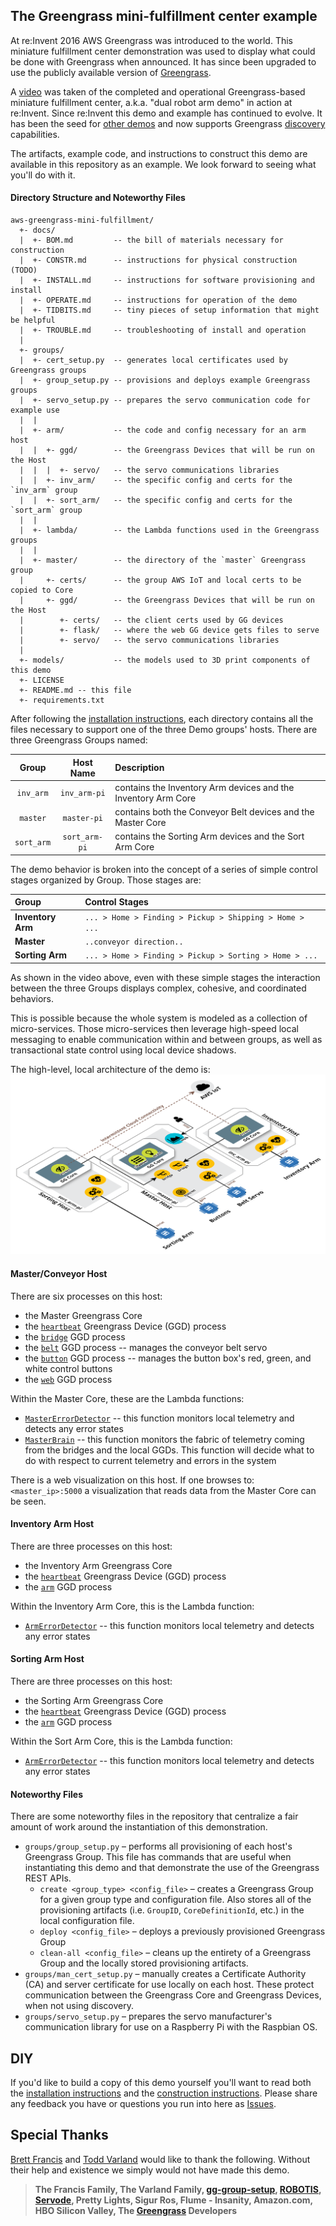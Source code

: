 ## The Greengrass mini-fulfillment center example 

At re:Invent 2016 AWS Greengrass was introduced to the world. This miniature 
fulfillment center demonstration was used to display what could be done with 
Greengrass when announced. It has since been upgraded to use the publicly available 
version of [Greengrass](https://aws.amazon.com/greengrass/).
 
A [video](https://youtu.be/XQQjX8GTEko?t=27m27s) was taken of the completed and 
operational Greengrass-based miniature fulfillment center, a.k.a. "dual robot arm demo" 
in action at re:Invent. Since re:Invent this demo and example has continued to 
evolve. It has been the seed for [other demos](https://youtu.be/dpatdO2uPCA) and 
now supports Greengrass [discovery](http://docs.aws.amazon.com/greengrass/latest/developerguide/gg-discover-api.html) 
capabilities. 

The artifacts, example code, and instructions to construct this demo are 
available in this repository as an example. We look forward to seeing what 
you'll do with it.

#### Directory Structure and Noteworthy Files
```
aws-greengrass-mini-fulfillment/
  +- docs/
  |  +- BOM.md         -- the bill of materials necessary for construction
  |  +- CONSTR.md      -- instructions for physical construction (TODO)
  |  +- INSTALL.md     -- instructions for software provisioning and install
  |  +- OPERATE.md     -- instructions for operation of the demo
  |  +- TIDBITS.md     -- tiny pieces of setup information that might be helpful
  |  +- TROUBLE.md     -- troubleshooting of install and operation
  |
  +- groups/
  |  +- cert_setup.py  -- generates local certificates used by Greengrass groups 
  |  +- group_setup.py -- provisions and deploys example Greengrass groups 
  |  +- servo_setup.py -- prepares the servo communication code for example use  
  |  |
  |  +- arm/           -- the code and config necessary for an arm host
  |  |  +- ggd/        -- the Greengrass Devices that will be run on the Host
  |  |  |  +- servo/   -- the servo communications libraries 
  |  |  +- inv_arm/    -- the specific config and certs for the `inv_arm` group 
  |  |  +- sort_arm/   -- the specific config and certs for the `sort_arm` group
  |  | 
  |  +- lambda/        -- the Lambda functions used in the Greengrass groups
  |  |
  |  +- master/        -- the directory of the `master` Greengrass group 
  |     +- certs/      -- the group AWS IoT and local certs to be copied to Core
  |     +- ggd/        -- the Greengrass Devices that will be run on the Host
  |        +- certs/   -- the client certs used by GG devices
  |        +- flask/   -- where the web GG device gets files to serve
  |        +- servo/   -- the servo communications libraries 
  |
  +- models/           -- the models used to 3D print components of this demo
  +- LICENSE
  +- README.md -- this file
  +- requirements.txt
```

After following the [installation instructions](docs/INSTALL.md), each directory 
contains all the files necessary to support one of the three Demo groups' hosts. 
There are three Greengrass Groups named: 

| Group | Host Name | Description |
| :---: | :---: | :--- |
| `inv_arm` | `inv_arm-pi` | contains the Inventory Arm devices and the Inventory Arm Core |
| `master` | `master-pi` | contains both the Conveyor Belt devices and the Master Core |
| `sort_arm` | `sort_arm-pi` | contains the Sorting Arm devices and the Sort Arm Core |

The demo behavior is broken into the concept of a series of simple control stages 
organized by Group. Those stages are:

| Group | Control Stages |
| :--- | :--- |
| **Inventory Arm** | `... > Home > Finding > Pickup > Shipping > Home > ...` |
| **Master** | `..conveyor direction..` |
| **Sorting Arm** | `... > Home > Finding > Pickup > Sorting > Home > ...` |

As shown in the video above, even with these simple stages the interaction between 
the three Groups displays complex, cohesive, and coordinated behaviors.

This is possible because the whole system is modeled as a collection of micro-services. 
Those micro-services then leverage high-speed local messaging to enable communication 
within and between groups, as well as transactional state control using local device 
shadows. 

The high-level, local architecture of the demo is:
![mini-fulfillment demo architecture](docs/img/demo-architecture.png)

#### Master/Conveyor Host
There are six processes on this host:
- the Master Greengrass Core
- the [`heartbeat`](groups/master/ggd/heartbeat.py) Greengrass Device (GGD) process
- the [`bridge`](groups/master/ggd/bridge.py) GGD process
- the [`belt`](groups/master/ggd/belt.py) GGD process -- manages the conveyor belt servo
- the [`button`](groups/master/ggd/button.py) GGD process -- manages the button box's red, green, and white control buttons
- the [`web`](groups/master/ggd/web.py) GGD process

Within the Master Core, these are the Lambda functions:
- [`MasterErrorDetector`](groups/lambda/MasterErrorDetector/error_detector.py) -- this function monitors local telemetry and detects any error states
- [`MasterBrain`](groups/lambda/MasterBrain/master_brain.py) -- this function monitors the fabric of telemetry coming from the 
  bridges and the local GGDs. This function will decide what to do with respect 
  to current telemetry and errors in the system

There is a web visualization on this host. If one browses to: `<master_ip>:5000` a 
visualization that reads data from the Master Core can be seen. 

#### Inventory Arm Host
There are three processes on this host:
- the Inventory Arm Greengrass Core
- the [`heartbeat`](groups/arm/ggd/heartbeat.py) Greengrass Device (GGD) process
- the [`arm`](groups/arm/ggd/arm.py) GGD process

Within the Inventory Arm Core, this is the Lambda function:
- [`ArmErrorDetector`](groups/lambda/ArmErrorDetector/error_detector.py) -- this function monitors local telemetry and detects any error states

#### Sorting Arm Host
There are three processes on this host:
- the Sorting Arm Greengrass Core
- the [`heartbeat`](groups/arm/ggd/heartbeat.py) Greengrass Device (GGD) process
- the [`arm`](groups/arm/ggd/arm.py) GGD process

Within the Sort Arm Core, this is the Lambda function:
- [`ArmErrorDetector`](groups/lambda/ArmErrorDetector/error_detector.py) -- this function monitors local telemetry and detects any error states


#### Noteworthy Files
There are some noteworthy files in the repository that centralize a fair amount 
of work around the instantiation of this demonstration.
- `groups/group_setup.py` – performs all provisioning of each host's Greengrass Group. 
This file has commands that are useful when instantiating this demo and that demonstrate the use of the Greengrass REST APIs.
    - `create <group_type> <config_file>` – creates a Greengrass Group for a given 
    group type and configuration file. Also stores all of the provisioning 
    artifacts (i.e. `GroupID`, `CoreDefinitionId`, etc.) in the local configuration file.
    - `deploy <config_file>` – deploys a previously provisioned Greengrass Group
    - `clean-all <config_file>` – cleans up the entirety of a Greengrass Group 
    and the locally stored provisioning artifacts.
- `groups/man_cert_setup.py` – manually creates a Certificate Authority (CA) and 
server certificate for use locally on each host. These protect communication 
between the Greengrass Core and Greengrass Devices, when not using discovery.
- `groups/servo_setup.py` – prepares the servo manufacturer's communication library 
for use on a Raspberry Pi with the Raspbian OS.

## DIY
If you'd like to build a copy of this demo yourself you'll want to read both 
the [installation instructions](docs/INSTALL.md) and the 
[construction instructions](docs/CONSTR.md). Please share any feedback you have 
or questions you run into here as [Issues](https://github.com/awslabs/aws-greengrass-mini-fulfillment/issues).

## Special Thanks
[Brett Francis](https://github.com/brettf) and [Todd Varland](https://github.com/toddvarland) would like to thank the following. Without their 
help and existence we simply would not have made this demo.

> **The Francis Family, The Varland Family, [gg-group-setup](https://github.com/awslabs/aws-greengrass-group-setup), 
[ROBOTIS](https://github.com/ROBOTIS-GIT/DynamixelSDK), [Servode](https://github.com/brettf/servode), 
Pretty Lights, Sigur Ros, Flume - Insanity, Amazon.com, HBO Silicon Valley, The [Greengrass](https://aws.amazon.com/greengrass/) Developers**

